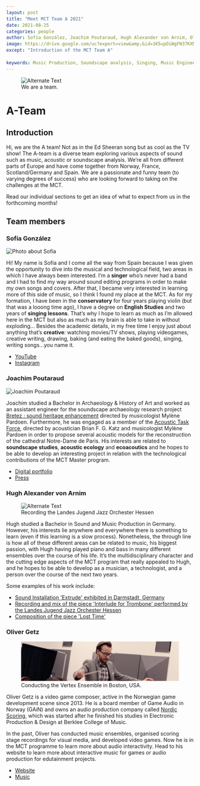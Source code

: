 ```yaml
---
layout: post
title: "Meet MCT Team A 2021"
date: 2021-08-25
categories: people
author: Sofía González, Joachim Poutaraud, Hugh Alexander von Arnim, Oliver Getz
image: https://drive.google.com/uc?export=view&amp;&id=1K5upOiWgFN37KXMk3uycLP9OmsuBSefw
except: "Introduction of the MCT Team A"

keywords: Music Production, Soundscape analysis, Singing, Music Engineering
---
```


<figure style="float: none">
   <img src="https://drive.google.com/uc?&id=1K5upOiWgFN37KXMk3uycLP9OmsuBSefw" alt="Alternate Text" title="Image Title" width="auto" />
   <figcaption>We are a team.</figcaption>
</figure>

# A-Team

## Introduction

Hi, we are the A team! Not as in the Ed Sheeran song but as cool as the TV show! The A-team is a diverse team exploring various aspects of sound such as music, acoustic or soundscape analysis. We’re all from different parts of Europe and have come together from Norway, France, Scotland/Germany and Spain. We are a passionate and funny team (to varying degrees of success) who are looking forward to taking on the challenges at the MCT.

Read our individual sections to get an idea of what to expect from us in the forthcoming months!

## Team members

### Sofía González
![Photo about Sofía](https://drive.google.com/uc?&id=1XfCmaUQ12GGCR_A4m_2yQ-zI-jaKzUZP "Sofía González")

Hi!
My name is Sofía and I come all the way from Spain because I was given the opportunity to dive into the musical and technological field, two areas in which I have always been interested. I’m a **singer** who’s never had a band and I had to find my way around sound editing programs in order to make my own songs and covers. After that, I became very interested in learning more of this side of music, so I think I found my place at the MCT.
As for my formation, I have been in the **conservatory** for four years playing violin (but that was a looong time ago), I have a degree on **English Studies** and two years of **singing lessons**. That’s why I hope to learn as much as I’m allowed here in the MCT but also as much as my brain is able to take in without exploding…
Besides the academic details, in my free time I enjoy just about anything that’s **creative**: watching movies/TV shows, playing videogames, creative writing, drawing, baking (and eating the baked goods), singing, writing songs…you name it.

- [YouTube](www.youtube.com/channel/UCnjkc3P3Cht0C72phM2jTGw)
- [Instagram](https://www.instagram.com/gmsoff/)

### Joachim Poutaraud

![Joachim Poutaraud](/assets/image/2021_08_26_joachipo_photo.png "Joachim Poutaraud")

Joachim studied a Bachelor in Archaeology & History of Art and worked as an assistant engineer for the soundscape archaeology research project [Bretez : sound heritage enhancement](https://www.msh-lse.fr/projets/bretez/) directed by musicologist Mylène Pardoen. Furthermore, he was engaged as a member of the [Acoustic Task Force](https://notre-dame-de-paris.culture.gouv.fr/fr/acoustique), directed by acoustician Brian F. G. Katz and musicologist Mylène Pardoen in order to propose several acoustic models for the reconstruction of the cathedral Notre-Dame de Paris. His interests are related to **soundscape studies**, **acoustic ecology** and **ecoacoutics** and he hopes to be able to develop an interesting project in relation with the technological contributions of the MCT Master program.


- [Digital portfolio](https://joachimpoutaraud.wordpress.com/)
- [Press](https://popsciences.universite-lyon.fr/ressources/retrouver-le-son-de-notre-dame-collections-patrimoine/)

### Hugh Alexander von Arnim

<figure style="float: none">
   <img src="https://drive.google.com/uc?&id=1XJUNP5M5DCQm1mTv-GEusYXtvZpp_S_P" alt="Alternate Text" title="Image Title" width="auto" />
   <figcaption>Recording the Landes Jugend Jazz Orchester Hessen</figcaption>
</figure>

Hugh studied a Bachelor in Sound and Music Production in Germany. However, his interests lie anywhere and everywhere there is something to learn (even if this learning is a slow process). Nonetheless, the through line is how all of these different areas can be related to music, his biggest passion, with Hugh having played piano and bass in many different ensembles over the course of his life. It’s the multidisciplinary character and the cutting edge aspects of the MCT program that really appealed to Hugh, and he hopes to be able to develop as a musician, a technologist, and a person over the course of the next two years.

Some examples of his work include:

- [Sound Installation 'Extrude' exhibited in Darmstadt, Germany](https://youtu.be/7E5Ckih0YoY)
- [Recording and mix of the piece 'Interlude for Trombone' performed by the Landes Jugend Jazz Orchester Hessen](https://soundcloud.com/hugh-von-arnim/interlude-for-trombone)
- [Composition of the piece 'Lost Time'](https://soundcloud.com/hugh-von-arnim/lost-time/s-2l1gKjCodV0)

### Oliver Getz

<figure style="float: none">
   <img src="/assets/image/2021_08_26_olivegr_conduct.jpg" alt="Alternate Text" title="Image Title" width="auto" />
   <figcaption>Conducting the Vertex Ensemble in Boston, USA.</figcaption>
</figure>

Oliver Getz is a video game composer, active in the Norwegian game development scene since 2013. He is a board member of Game Audio in Norway (GAiN) and owns an audio production company called [Nordic Scoring](https://olivergetz.com/nordic-scoring/), which was started after he finished his studies in Electronic Production & Design at Berklee College of Music.

In the past, Oliver has conducted music ensembles, organised scoring stage recordings for visual media, and developed video games. Now he is in the MCT programme to learn more about audio interactivity. Head to his website to learn more about interactive music for games or audio production for edutainment projects.

- [Website](https://olivergetz.com)
- [Music](https://music.olivergetz.com)
